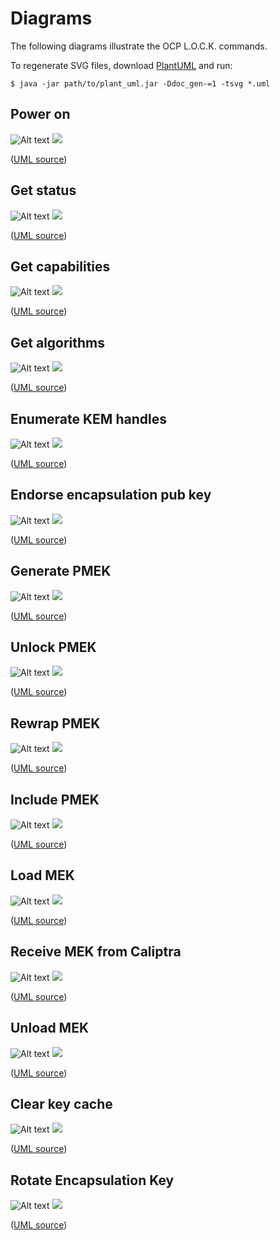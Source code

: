 # Diagrams

The following diagrams illustrate the OCP L.O.C.K. commands.

To regenerate SVG files, download [PlantUML](https://plantuml.com/download) and run:

```
$ java -jar path/to/plant_uml.jar -Ddoc_gen-=1 -tsvg *.uml
```

## Power on

![Alt text](./power_on.svg)
<img src="./power_on.svg">

([UML source](./power_on.uml))

## Get status

![Alt text](./get_status.svg)
<img src="./get_status.svg">

([UML source](./get_status.uml))

## Get capabilities

![Alt text](./get_capabilities.svg)
<img src="./get_capabilities.svg">

([UML source](./get_capabilities.uml))

## Get algorithms

![Alt text](./get_algorithms.svg)
<img src="./get_algorithms.svg">

([UML source](./get_algorithms.uml))

## Enumerate KEM handles

![Alt text](./enumerate_kem_handles.svg)
<img src="./enumerate_kem_handles.svg">

([UML source](./enumerate_kem_handles.uml))

## Endorse encapsulation pub key

![Alt text](./endorse_encapsulation_pub_key.svg)
<img src="./endorse_encapsulation_pub_key.svg">

([UML source](./endorse_encapsulation_pub_key.uml))

## Generate PMEK

![Alt text](./generate_pmek.svg)
<img src="./generate_pmek.svg">

([UML source](./generate_pmek.uml))

## Unlock PMEK

![Alt text](./unlock_pmek.svg)
<img src="./unlock_pmek.svg">

([UML source](./unlock_pmek.uml))

## Rewrap PMEK

![Alt text](./rewrap_pmek.svg)
<img src="./rewrap_pmek.svg">

([UML source](./rewrap_pmek.uml))

## Include PMEK

![Alt text](./include_pmek.svg)
<img src="./include_pmek.svg">

([UML source](./include_pmek.uml))

## Load MEK

![Alt text](./load_mek.svg)
<img src="./load_mek.svg">

([UML source](./load_mek.uml))

## Receive MEK from Caliptra

![Alt text](./load_mek_into_ee.svg)
<img src="./load_mek_into_ee.svg">

([UML source](./load_mek_into_ee.uml))

## Unload MEK

![Alt text](./unload_mek.svg)
<img src="./unload_mek.svg">

([UML source](./unload_mek.uml))

## Clear key cache

![Alt text](./clear_key_cache.svg)
<img src="./clear_key_cache.svg">

([UML source](./clear_key_cache.uml))

## Rotate Encapsulation Key

![Alt text](./rotate_encapsulation_key.svg)
<img src="./rotate_encapsulation_key.svg">

([UML source](./rotate_encapsulation_key.uml))
